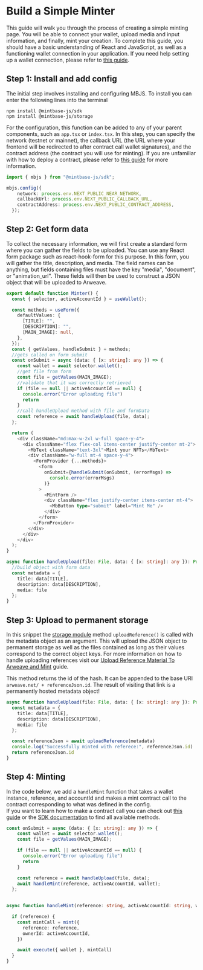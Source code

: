 # Build a Simple Minter

This guide will walk you through the process of creating a simple minting page. You will be able to connect your wallet, upload media and input information, and finally, mint your creation. To complete this guide, you should have a basic understanding of React and JavaScript, as well as a functioning wallet connection in your application. If you need help setting up a wallet connection, please refer to [this guide](../getting-started/add-wallet-connection-to-your-react-app.md).

## Step 1: Install and add config

The initial step involves installing and configuring MBJS. To install you can enter the following lines into the terminal&#x20;

```
npm install @mintbase-js/sdk
npm install @mintbase-js/storage
```

For the configuration, this function can be added to any of your parent components, such as `app.tsx` or `index.tsx`. In this step, you can specify the network (testnet or mainnet), the callback URL (the URL where your frontend will be redirected to after contract call wallet signatures), and the contract address (the contract you will use for minting). If you are unfamiliar with how to deploy a contract, please refer to [this guide](../getting-started/make-your-first-contract-call-deploycontract.md) for more information.

```typescript
import { mbjs } from "@mintbase-js/sdk";

mbjs.config({
    network: process.env.NEXT_PUBLIC_NEAR_NETWORK,
    callbackUrl: process.env.NEXT_PUBLIC_CALLBACK_URL,
    contractAddress: process.env.NEXT_PUBLIC_CONTRACT_ADDRESS,
  });
```

## Step 2: Get form data

To collect the necessary information, we will first create a standard form where you can gather the fields to be uploaded. You can use any React form package such as react-hook-form for this purpose. In this form, you will gather the title, description, and media. The field names can be anything, but fields containing files must have the key "media", "document", or "animation\_url". These fields will then be used to construct a JSON object that will be uploaded to Arweave.

```typescript
export default function Minter() {
  const { selector, activeAccountId } = useWallet();

  const methods = useForm({
    defaultValues: {
      [TITLE]: "",
      [DESCRIPTION]: "",
      [MAIN_IMAGE]: null,
    },
  });
  const { getValues, handleSubmit } = methods;
  //gets called on form submit
  const onSubmit = async (data: { [x: string]: any }) => {
    const wallet = await selector.wallet();
    //get file from form
    const file = getValues(MAIN_IMAGE);
    //validate that it was correctly retrieved
    if (file == null || activeAccountId == null) {
      console.error("Error uploading file")
      return
    }
    //call handleUpload method with file and formData
    const reference = await handleUpload(file, data);
  };

  return (
    <div className="md:max-w-2xl w-full space-y-4">
      <div className="flex flex-col items-center justify-center mt-2">
        <MbText className="text-3xl">Mint your NFTs</MbText>
        <div className="w-full mt-4 space-y-4">
          <FormProvider {...methods}>
            <form
              onSubmit={handleSubmit(onSubmit, (errorMsgs) =>
                console.error(errorMsgs)
              )}
            >
              <MintForm />
              <div className="flex justify-center items-center mt-4">
                <MbButton type="submit" label="Mint Me" />
              </div>
            </form>
          </FormProvider>
        </div>
      </div>
    </div>
  );
}

async function handleUpload(file: File, data: { [x: string]: any }): Promise<string> {
  //build object with form data
  const metadata = {
    title: data[TITLE],
    description: data[DESCRIPTION],
    media: file
  };
}

```



## Step 3: Upload to permanent storage

In this snippet the [storage module](../../mintbase-sdk-ref/packages/storage/) method `uploadReference()` is called with the metadata object as an argument. This will upload the JSON object to permanent storage as well as the files contained as long as their values correspond to the correct object keys. For more information on how to handle uploading references visit our [Upload Reference Material To Arweave and Mint](../getting-started/upload-reference-material-to-arweave-and-mint.md) guide.

This method returns the id of the hash. It can be appended to the base URI `arweave.net/ + referenceJson.id`. The result of visiting that link is a permanently hosted metadata object!

```typescript
async function handleUpload(file: File, data: { [x: string]: any }): Promise<string> {
  const metadata = {
    title: data[TITLE],
    description: data[DESCRIPTION],
    media: file
  };

  const referenceJson = await uploadReference(metadata)
  console.log("Successfully minted with referece:", referenceJson.id)
  return referenceJson.id
}
```

## Step 4: Minting

In the code below, we add a `handleMint` function that takes a wallet instance, reference, and accountId and makes a mint contract call to the contract corresponding to what was defined in the config.\
If you want to learn how to make a contract call you can check out [this guide](../getting-started/make-your-first-contract-call-deploycontract.md) or the [SDK documentation](../../mintbase-sdk-ref/packages/sdk/) to find all available methods.

```typescript
const onSubmit = async (data: { [x: string]: any }) => {
    const wallet = await selector.wallet();
    const file = getValues(MAIN_IMAGE);

    if (file == null || activeAccountId == null) {
      console.error("Error uploading file")
      return
    }

    const reference = await handleUpload(file, data);
    await handleMint(reference, activeAccountId, wallet);
  };
  

async function handleMint(reference: string, activeAccountId: string, wallet: any) {

  if (reference) {
    const mintCall = mint({
      reference: reference,
      ownerId: activeAccountId,
    })

    await execute({ wallet }, mintCall)
  }
}
```


